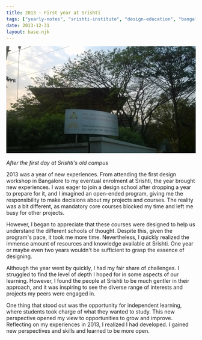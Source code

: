 ```yaml
---
title: 2013 — First year at Srishti
tags: ["yearly-notes", "srishti-institute", "design-education", "bangalore", "core-courses", "independent-learning", "resource-access", "project-based-learning", "student-diversity", "personal-growth", "open-ended-programs"]
date: 2013-12-31
layout: base.njk
--- 
```


<img src="/assets/images/2013/old-campus.jpg" alt="Old Campus" />

_After the first day at Srishti's old campus_
 
2013 was a year of new experiences. From attending the first design workshop in Bangalore to my eventual enrolment at Srishti, the year brought new experiences. I was eager to join a design school after dropping a year to prepare for it, and I imagined an open-ended program, giving me the responsibility to make decisions about my projects and courses. The reality was a bit different, as mandatory core courses blocked my time and left me busy for other projects.

However, I began to appreciate that these courses were designed to help us understand the different schools of thought. Despite this, given the program's pace, it took me more time. Nevertheless, I quickly realized the immense amount of resources and knowledge available at Srishti. One year or maybe even two years wouldn't be sufficient to grasp the essence of designing.

Although the year went by quickly, I had my fair share of challenges. I struggled to find the level of depth I hoped for in some aspects of our learning. However, I found the people at Srishti to be much gentler in their approach, and it was inspiring to see the diverse range of interests and projects my peers were engaged in.

One thing that stood out was the opportunity for independent learning, where students took charge of what they wanted to study. This new perspective opened my view to opportunities to grow and improve. Reflecting on my experiences in 2013, I realized I had developed. I gained new perspectives and skills and learned to be more open.